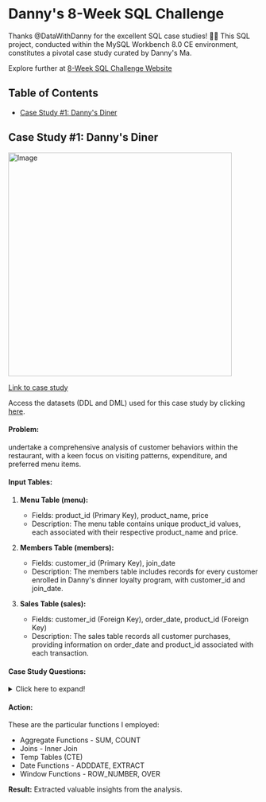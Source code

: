 # Danny's 8-Week SQL Challenge

Thanks @DataWithDanny for the excellent SQL case studies! 👋🏻
This SQL project, conducted within the MySQL Workbench 8.0 CE environment, constitutes a pivotal case study curated by Danny's Ma.

Explore further at [8-Week SQL Challenge Website](https://8weeksqlchallenge.com/)

## Table of Contents
- [Case Study #1: Danny's Diner](#case-study-1-dannys-diner)  

## Case Study #1: Danny's Diner
<img src="https://8weeksqlchallenge.com/images/case-study-designs/1.png" alt="Image" width="450" height="450">

[Link to case study](https://8weeksqlchallenge.com/case-study-1/)  

Access the datasets (DDL and DML) used for this case study by clicking [here](https://github.com/suryamageshk/SQL_Danny-8-Week-Challenge/blob/main/DDL_DML.sql).

#### Problem: 
undertake a comprehensive analysis of customer behaviors within the restaurant, with a keen focus on visiting patterns, expenditure, and preferred menu items. 

#### Input Tables:  
1. **Menu Table (menu):**
   - Fields: product_id (Primary Key), product_name, price
   - Description: The menu table contains unique product_id values, each associated with their respective product_name and price.

2. **Members Table (members):**
   - Fields: customer_id (Primary Key), join_date
   - Description: The members table includes records for every customer enrolled in Danny's dinner loyalty program, with customer_id and join_date.

3. **Sales Table (sales):**
   - Fields: customer_id (Foreign Key), order_date, product_id (Foreign Key)
   - Description: The sales table records all customer purchases, providing information on order_date and product_id associated with each transaction.

#### Case Study Questions:
<details>
<summary>
Click here to expand!
</summary>

1. What is the total amount each customer spent at the restaurant?
2. How many days has each customer visited the restaurant?  
3. What was the first item from the menu purchased by each customer?  
4. What is the most purchased item on the menu and how many times was it purchased by all customers?  
5. Which item was the most popular for each customer?  
6. Which item was purchased first by the customer after they became a member?  
7. Which item was purchased just before the customer became a member?  
8. What is the total items and amount spent for each member before they became a member?  
9. If each $1 spent equates to 10 points and sushi has a 2x points multiplier - how many points would each customer have?  
10. In the first week after a customer joins the program (including their join date) they earn 2x points on all items, not just sushi - how many points do customer A and B have at the end of January?

</details>

#### Action:
These are the particular functions I employed:
- Aggregate Functions - SUM, COUNT
- Joins - Inner Join
- Temp Tables (CTE)
- Date Functions - ADDDATE, EXTRACT
- Window Functions - ROW_NUMBER, OVER

**Result:** Extracted valuable insights from the analysis.
